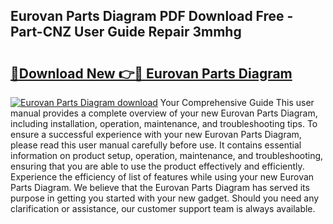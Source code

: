 ## Eurovan Parts Diagram PDF Download Free - Part-CNZ User Guide Repair 3mmhg

# <h2><a href="http://dfnlgta.blite.top/?on=Eurovan+Parts+Diagram">🔗Download New 👉🔴 Eurovan Parts Diagram</a></h2>

[![Eurovan Parts Diagram download](https://i.imgur.com/lujVjoI.png)](http://dfnlgta.blite.top/?on=Eurovan+Parts+Diagram)
Your Comprehensive Guide This user manual provides a complete overview of your new Eurovan Parts Diagram, including installation, operation, maintenance, and troubleshooting tips. To ensure a successful experience with your new Eurovan Parts Diagram, please read this user manual carefully before use. It contains essential information on product setup, operation, maintenance, and troubleshooting, ensuring that you are able to use the product effectively and efficiently. Experience the efficiency of list of features while using your new Eurovan Parts Diagram. We believe that the Eurovan Parts Diagram has served its purpose in getting you started with your new gadget. Should you need any clarification or assistance, our customer support team is always available.

